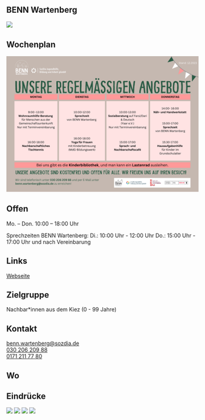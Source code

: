 ## BENN Wartenberg<br>
<img id="topmedia" src="/Begegnungen/Images/BENNwart/LogoBENNwart.png" />

## Wochenplan
<div class="mediacontainer">
  <img src="/Begegnungen/Images/BENNwart/Bild1.png" />
</div>

## Offen
Mo. – Don. 10:00 – 18:00 Uhr

Sprechzeiten BENN Wartenberg:
Di.:  10:00 Uhr - 12:00 Uhr
Do.: 15:00 Uhr - 17:00 Uhr
und nach Vereinbarung


## Links
<a class="external_link" href="[https://sozdia.de/taetigkeitsbereiche/gemeinwesen/benn-wartenberg/ueber-uns.html)">Webseite</a><br>


## Zielgruppe
Nachbar*innen aus dem Kiez (0 - 99 Jahre)

## Kontakt
[benn.wartenberg@sozdia.de](mailto:benn.wartenberg@sozdia.de)<br>
<a href="tel:+493020620988">030 206 209 88</a><br>
<a href="mobil:+491712117780">0171 211 77 80</a>

## Wo
<div id="gmap"></div>
<script>window.onload = showMap('Schweriner Ring 27, 13059, Berlin', 0, 'gmap_mini')</script>

## Eindrücke
<div class="mediacontainer">
  <img src="Begegnungen/Images/BENNwart/_DSC2979 copy.jpg" />
  <img src="Begegnungen/Images/BENNwart/_DSC3080 copy.jpg" />
  <img src="Begegnungen/Images/BENNwart/_DSC3124 copy.jpg" />
  <img src="Begegnungen/Images/BENNwart/_DSC3414 copy.jpg" />
</div>


